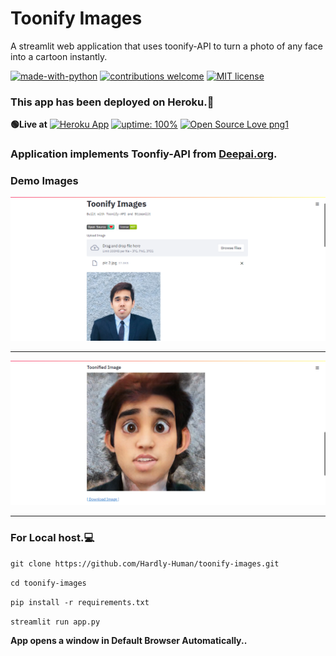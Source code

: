 # Toonify Images
A streamlit web application that uses toonify-API to turn a photo of any face into a cartoon instantly.

[![made-with-python](https://img.shields.io/badge/Made%20with-Python-1f425f.svg)](https://www.python.org/)
[![contributions welcome](https://img.shields.io/badge/contributions-welcome-brightgreen.svg?style=flat)](https://github.com/Hardly-Human/toonify-images)
[![MIT license](https://img.shields.io/badge/License-MIT-blue.svg)](https://lbesson.mit-license.org/)


### This app has been deployed on Heroku.🥳
 **🟢Live at** [![Heroku App](https://raw.githubusercontent.com/gregsadetsky/heroku-ci-badge/master/badges/succeeded.svg)](https://toonify-images.herokuapp.com/)
 [![uptime: 100%](https://camo.githubusercontent.com/b3fc74878a0d5fcca5a78b288aa4b489f65fd7eb/68747470733a2f2f696d672e736869656c64732e696f2f62616467652f757074696d652d3130302532352d627269676874677265656e)](https://toonify-images.herokuapp.com/)
[![Open Source Love png1](https://badges.frapsoft.com/os/v1/open-source.png?v=103)](https://github.com/Hardly-Human)
 

### Application implements Toonfiy-API from [Deepai.org](https://deepai.org/). 
  
### Demo Images
![img1](https://github.com/Hardly-Human/toonify-images/blob/master/img1.png)
*** ***
![img2](https://github.com/Hardly-Human/toonify-images/blob/master/img2.png)
*** ***  

### For Local host.💻

`git clone https://github.com/Hardly-Human/toonify-images.git`

`cd toonify-images`

`pip install -r requirements.txt`

`streamlit run app.py`

__App opens a window in Default Browser Automatically..__



